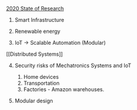 [2020 State of Research](https://docs.google.com/spreadsheets/d/1R9NIi4tqa0oy_SdBzDLksHz0vr5WNDvxGNBSbndddeQ/edit#gid=0)

1.  Smart Infrastructure
    
2.  Renewable energy
    
3.  IoT → Scalable Automation (Modular)
    
[[Distributed Systems]]

4.  Security risks of Mechatronics Systems and IoT
    
    1.  Home devices
    2.  Transportation
    3.  Factories - Amazon warehouses.
5.  Modular design